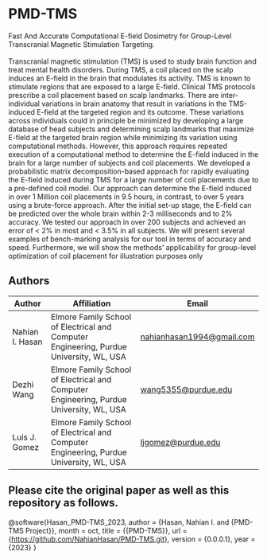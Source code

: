 # PMD-TMS
Fast And Accurate Computational E-field Dosimetry for Group-Level Transcranial Magnetic Stimulation Targeting.<br /><br />
Transcranial magnetic stimulation (TMS) is used to study brain function and treat mental health disorders. During TMS, a coil placed on the scalp induces an E-field in the brain that modulates its activity. TMS is known to stimulate regions that are exposed to a large E-field. Clinical TMS protocols prescribe a coil placement based on scalp landmarks. There are inter-individual variations in brain anatomy that result in variations in the TMS-induced E-field at the targeted region and its outcome. These variations across individuals could in principle be minimized by developing a large database of head subjects and determining scalp landmarks that maximize E-field at the targeted brain region while minimizing its variation using computational methods. However, this approach requires repeated execution of a computational method to determine the E-field induced in the brain for a large number of subjects and coil placements. We developed a probabilistic matrix decomposition-based approach for rapidly evaluating the E-field induced during TMS for a large number of coil placements due to a pre-defined coil model. Our approach can determine the E-field induced in over 1 Million coil placements in 9.5 hours, in contrast, to over 5 years using a brute-force approach. After the initial set-up stage, the E-field can be predicted over the whole brain within 2-3 milliseconds and to 2% accuracy. We tested our approach in over 200 subjects and achieved an error of < 2% in most and < 3.5% in all subjects. We will present several examples of bench-marking analysis for our tool in terms of accuracy and speed. Furthermore, we will show the methods’ applicability for group-level optimization of coil placement for illustration purposes only


## Authors
| Author | Affiliation | Email |
| --- | --- | --- |
| Nahian I. Hasan | Elmore Family School of Electrical and Computer Engineering, Purdue University, WL, USA | nahianhasan1994@gmail.com |
| Dezhi Wang | Elmore Family School of Electrical and Computer Engineering, Purdue University, WL, USA | wang5355@purdue.edu |
| Luis J. Gomez | Elmore Family School of Electrical and Computer Engineering, Purdue University, WL, USA | ljgomez@purdue.edu |


## Please cite the original paper as well as this repository as follows.
@software{Hasan_PMD-TMS_2023,
author = {Hasan, Nahian I. and {PMD-TMS Project}},
month = oct,
title = {{PMD-TMS}},
url = {https://github.com/NahianHasan/PMD-TMS.git},
version = {0.0.0.1},
year = {2023}
}
